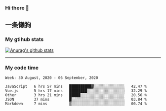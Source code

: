 ### Hi there 👋

## 一条懒狗
<!--
**kiss-me-quickly/kiss-me-quickly** is a ✨ _special_ ✨ repository because its `README.md` (this file) appears on your GitHub profile.

Here are some ideas to get you started:

- 🔭 I’m currently working on ...
- 🌱 I’m currently learning ...
- 👯 I’m looking to collaborate on ...
- 🤔 I’m looking for help with ...
- 💬 Ask me about ...
- 📫 How to reach me: ...
- 😄 Pronouns: ...
- ⚡ Fun fact: ...
-->


### My gtihub stats

[![Anurag's github stats](https://github-readme-stats.vercel.app/api?username=kiss-me-quickly)](https://github.com/anuraghazra/github-readme-stats)

***

### My code time

<!--START_SECTION:waka-->
```text
Week: 30 August, 2020 - 06 September, 2020

JavaScript   6 hrs 57 mins   ██████████▓░░░░░░░░░░░░░░   42.47 % 
Vue.js       5 hrs 17 mins   ████████░░░░░░░░░░░░░░░░░   32.29 % 
Other        3 hrs 21 mins   █████░░░░░░░░░░░░░░░░░░░░   20.56 % 
JSON         37 mins         █░░░░░░░░░░░░░░░░░░░░░░░░   03.84 % 
Markdown     7 mins          ▒░░░░░░░░░░░░░░░░░░░░░░░░   00.74 % 
```
<!--END_SECTION:waka-->
